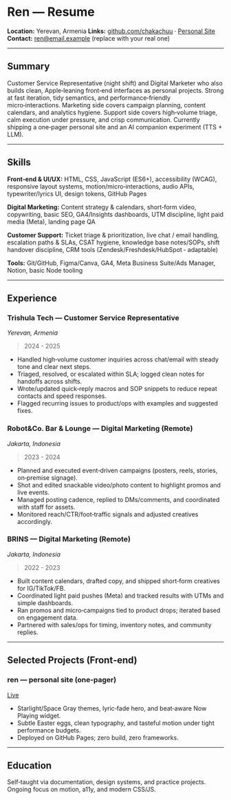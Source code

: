 # Ren — Resume

**Location:** Yerevan, Armenia
**Links:** [github.com/chakachuu](https://github.com/chakachuu) · [Personal Site](https://chakachuu.github.io/ren/)
**Contact:** [ren@email.example](mailto:ren@email.example) (replace with your real one)

---

## Summary

Customer Service Representative (night shift) and Digital Marketer who also builds clean, Apple‑leaning front‑end interfaces as personal projects. Strong at fast iteration, tidy semantics, and performance‑friendly micro‑interactions. Marketing side covers campaign planning, content calendars, and analytics hygiene. Support side covers high‑volume triage, calm execution under pressure, and crisp communication. Currently shipping a one‑pager personal site and an AI companion experiment (TTS + LLM).

---

## Skills

**Front‑end & UI/UX:** HTML, CSS, JavaScript (ES6+), accessibility (WCAG), responsive layout systems, motion/micro‑interactions, audio APIs, typewriter/lyrics UI, design tokens, GitHub Pages

**Digital Marketing:** Content strategy & calendars, short‑form video, copywriting, basic SEO, GA4/Insights dashboards, UTM discipline, light paid media (Meta), landing page QA

**Customer Support:** Ticket triage & prioritization, live chat / email handling, escalation paths & SLAs, CSAT hygiene, knowledge base notes/SOPs, shift handover discipline, CRM tools (Zendesk/Freshdesk/HubSpot ‑ adaptable)

**Tools:** Git/GitHub, Figma/Canva, GA4, Meta Business Suite/Ads Manager, Notion, basic Node tooling

---

## Experience

### Trishula Tech — Customer Service Representative
*Yerevan, Armenia*
> 2024 - 2025

* Handled high‑volume customer inquiries across chat/email with steady tone and clear next steps.
* Triaged, resolved, or escalated within SLA; logged clean notes for handoffs across shifts.
* Wrote/updated quick‑reply macros and SOP snippets to reduce repeat contacts and speed responses.
* Flagged recurring issues to product/ops with examples and suggested fixes.

### Robot\&Co. Bar & Lounge — Digital Marketing (Remote)
*Jakarta, Indonesia*
> 2023 - 2024

* Planned and executed event‑driven campaigns (posters, reels, stories, on‑premise signage).
* Shot and edited snackable video/photo content to highlight promos and live events.
* Managed posting cadence, replied to DMs/comments, and coordinated with staff for assets.
* Monitored reach/CTR/foot‑traffic signals and adjusted creatives accordingly.

### BRINS — Digital Marketing (Remote)
*Jakarta, Indonesia*
> 2022 - 2023

* Built content calendars, drafted copy, and shipped short‑form creatives for IG/TikTok/FB.
* Coordinated light paid pushes (Meta) and tracked results with UTMs and simple dashboards.
* Ran promos and micro‑campaigns tied to product drops; iterated based on engagement data.
* Partnered with sales/ops for timing, inventory notes, and community replies.
---

## Selected Projects (Front‑end)

### ren — personal site (one‑pager)

[Live](https://chakachuu.github.io/ren/)

* Starlight/Space Gray themes, lyric‑fade hero, and beat‑aware Now Playing widget.
* Subtle Easter eggs, clean typography, and tasteful motion under tight performance budgets.
* Deployed on GitHub Pages; zero build, zero frameworks.

---

## Education

Self‑taught via documentation, design systems, and practice projects. Ongoing focus on motion, a11y, and modern CSS/JS.
